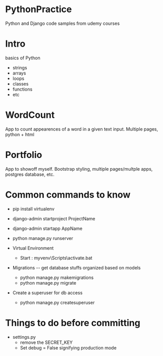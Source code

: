 # PythonPractice
Python and Django code samples from udemy courses

# Intro
basics of Python
* strings
* arrays
* loops
* classes
* functions
* etc

# WordCount
App to count appearences of a word in a given text input. Multiple pages, python + html

# Portfolio
App to showoff myself. Bootstrap styling, multiple pages/multple apps, postgres database, etc. 

# Common commands to know
* pip install virtualenv
* django-admin startproject ProjectName
* django-admin startapp AppName
* python manage.py runserver

* Virtual Environment
    * Start : myvenv\Scripts\activate.bat

* Migrations -- get database stuffs organized based on models
    * python manage.py makemigrations
    * python manage.py migrate

* Create a superuser for db access
    * python manage.py createsuperuser

# Things to do before committing
* settings.py
    * remove the SECRET_KEY
    * Set debug = False signifying production mode


